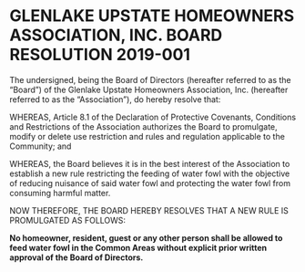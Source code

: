 # GLENLAKE UPSTATE HOMEOWNERS ASSOCIATION, INC. BOARD RESOLUTION 2019-001

The undersigned, being the Board of Directors (hereafter referred to as the “Board”) of the Glenlake Upstate Homeowners Association, Inc. (hereafter referred to as the “Association”), do hereby resolve that:

WHEREAS, Article 8.1 of the Declaration of Protective Covenants, Conditions and Restrictions of the Association authorizes the Board to promulgate, modify or delete use restriction and rules and regulation applicable to the Community; and

WHEREAS, the Board believes it is in the best interest of the Association to establish a new rule restricting the feeding of water fowl with the objective of reducing nuisance of said water fowl and protecting the water fowl from consuming harmful matter.

NOW THEREFORE, THE BOARD HEREBY RESOLVES THAT A NEW RULE IS PROMULGATED AS FOLLOWS:

**No homeowner, resident, guest or any other person shall be allowed to feed water fowl in the Common Areas without explicit prior written approval of the Board of Directors.**

